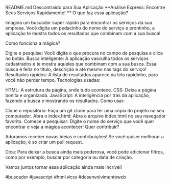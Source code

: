 README.md Descontraído para Sua Aplicação
**Análise Express: Encontre Seus Serviços Rapidamente! **
O que faz essa aplicação?

Imagina um buscador super rápido para encontrar os serviços da sua empresa. Você digita um pedacinho do nome do serviço e prontinho, a aplicação te mostra todos os resultados que combinam com a sua busca!

Como funciona a mágica?

Digite e pesquise: Você digita o que procura no campo de pesquisa e clica no botão.
Busca inteligente: A aplicação vasculha todos os serviços cadastrados e te mostra aqueles que combinam com a sua busca. Essa busca é feita no título, descrição e até mesmo nas tags do serviço!
Resultados rápidos: A lista de resultados aparece na tela rapidinho, para você não perder tempo.
Tecnologias usadas:

HTML: A estrutura da página, onde tudo acontece.
CSS: Deixa a página bonita e organizada.
JavaScript: A inteligência por trás da aplicação, fazendo a busca e mostrando os resultados.
Como usar:

Clone o repositório: Faça um git clone para ter uma cópia do projeto no seu computador.
Abra o index.html: Abra o arquivo index.html no seu navegador favorito.
Comece a pesquisar: Digite o nome do serviço que você quer encontrar e veja a mágica acontecer!
Quer contribuir?

Adoramos receber novas ideias e contribuições! Se você quiser melhorar a aplicação, é só criar um pull request.

Dica: Para deixar a busca ainda mais poderosa, você pode adicionar filtros, como por exemplo, buscar por categoria ou data de criação.

Vamos juntos tornar essa aplicação ainda mais incrível!

#buscador #javascript #html #css #desenvolvimentoweb
